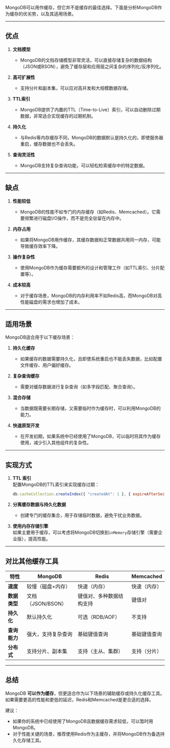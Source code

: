 MongoDB可以用作缓存，但它并不是缓存的最佳选择。下面是分析MongoDB作为缓存的优劣势，以及其适用场景。

---

## **优点**

1. **文档模型**
    
    - MongoDB的文档存储模型非常灵活，可以直接存储复杂的数据结构（JSON或BSON），避免了缓存层和应用层之间复杂的序列化/反序列化。
2. **高可扩展性**
    
    - 支持分片和副本集，可以应对高并发和大规模数据存储。
3. **TTL索引**
    
    - MongoDB提供了内置的TTL（Time-to-Live）索引，可以自动删除过期数据，非常适合实现缓存的过期机制。
4. **持久化**
    
    - 与Redis等内存缓存不同，MongoDB的数据默认是持久化的，即使服务器重启，缓存数据也不会丢失。
5. **查询灵活性**
    
    - MongoDB支持复杂查询功能，可以轻松检索缓存中的特定数据。

---

## **缺点**

1. **性能较低**
    
    - MongoDB的性能不如专门的内存缓存（如Redis、Memcached）。它需要频繁进行磁盘I/O操作，而不是完全驻留在内存中。
2. **内存占用**
    
    - 如果将MongoDB用作缓存，其缓存数据和正常数据共用同一内存，可能导致缓存效率下降。
3. **操作复杂性**
    
    - 使用MongoDB作为缓存需要额外的设计和管理工作（如TTL索引、分片配置等）。
4. **成本较高**
    
    - 对于缓存场景，MongoDB的内存利用率不如Redis高，而MongoDB对高性能磁盘的需求也增加了成本。

---

## **适用场景**

MongoDB适合用于以下缓存场景：

1. **持久化缓存**
    
    - 如果缓存的数据需要持久化，且即使系统重启也不能丢失数据，比如配置文件缓存、用户偏好缓存。
2. **复杂查询缓存**
    
    - 需要对缓存数据进行复杂查询（如多字段匹配、聚合查询）。
3. **混合存储**
    
    - 当数据既需要长期存储，又需要临时作为缓存时，可以利用MongoDB的能力。
4. **快速原型开发**
    
    - 在开发初期，如果系统中已经使用了MongoDB，可以临时将其作为缓存使用，减少引入其他组件的复杂性。

---

## **实现方式**

1. **TTL 索引**  
    配置MongoDB的TTL索引来实现缓存过期：
    
    ```javascript
    db.cacheCollection.createIndex({ "createdAt": 1 }, { expireAfterSeconds: 3600 });
    ```
    
2. **分离缓存数据与持久化数据**
    
    - 创建专门的缓存集合，用于存储临时数据，避免干扰业务数据。
3. **使用内存存储引擎**  
    如果主要用于缓存，可以考虑将MongoDB切换到`inMemory`存储引擎（需要企业版），提高性能。
    

---

## **对比其他缓存工具**

|特性|MongoDB|Redis|Memcached|
|---|---|---|---|
|**速度**|较慢（磁盘+内存）|快速（内存）|快速（内存）|
|**数据类型**|文档（JSON/BSON）|键值对、多种数据结构支持|键值对|
|**持久化**|默认持久化|可选（RDB/AOF）|不支持|
|**查询能力**|强大，支持复杂查询|基础键值查询|基础键值查询|
|**分布式**|支持分片、副本集|支持（主从、集群）|支持（分片）|

---

## **总结**

MongoDB **可以作为缓存**，但更适合作为以下场景的辅助缓存或持久化缓存工具。如果需要更高的性能和更低的延迟，Redis和Memcached是更合适的选择。

建议：

- 如果你的系统中已经使用了MongoDB且数据缓存需求较低，可以暂时用MongoDB。
- 对于性能关键的场景，推荐使用Redis作为主缓存，并将MongoDB作为备选持久化存储工具。